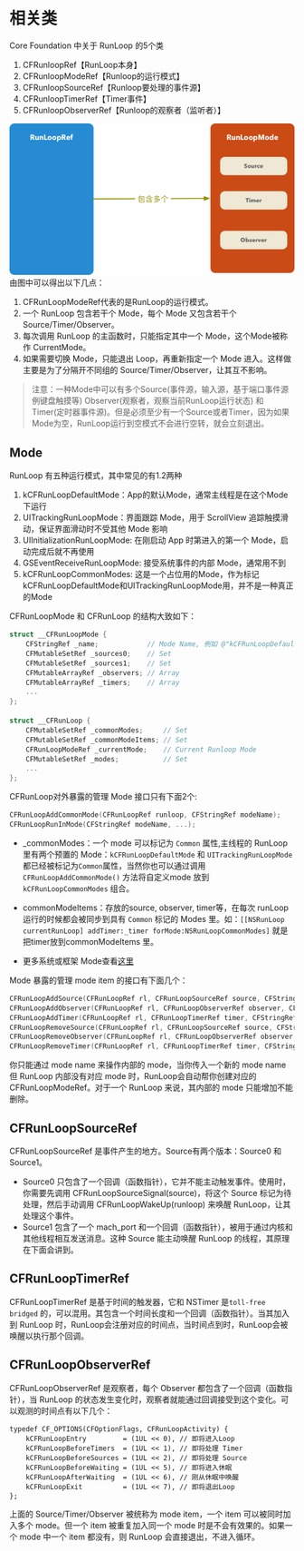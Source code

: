 # 相关类

Core Foundation 中关于 RunLoop 的5个类

1. CFRunloopRef【RunLoop本身】
2. CFRunloopModeRef【Runloop的运行模式】
3. CFRunloopSourceRef【Runloop要处理的事件源】
4. CFRunloopTimerRef【Timer事件】
5. CFRunloopObserverRef【Runloop的观察者（监听者）】

![](/assets/runloop3.png)
由图中可以得出以下几点：
1. CFRunLoopModeRef代表的是RunLoop的运行模式。
2. 一个 RunLoop 包含若干个 Mode，每个 Mode 又包含若干个 Source/Timer/Observer。
3. 每次调用 RunLoop 的主函数时，只能指定其中一个 Mode，这个Mode被称作 CurrentMode。
4. 如果需要切换 Mode，只能退出 Loop，再重新指定一个 Mode 进入。这样做主要是为了分隔开不同组的 Source/Timer/Observer，让其互不影响。

>注意：一种Mode中可以有多个Source(事件源，输入源，基于端口事件源例键盘触摸等) Observer(观察者，观察当前RunLoop运行状态) 和Timer(定时器事件源)。但是必须至少有一个Source或者Timer，因为如果Mode为空，RunLoop运行到空模式不会进行空转，就会立刻退出。

## Mode

RunLoop 有五种运行模式，其中常见的有1.2两种

1. kCFRunLoopDefaultMode：App的默认Mode，通常主线程是在这个Mode下运行
2. UITrackingRunLoopMode：界面跟踪 Mode，用于 ScrollView 追踪触摸滑动，保证界面滑动时不受其他 Mode 影响
3. UIInitializationRunLoopMode: 在刚启动 App 时第进入的第一个 Mode，启动完成后就不再使用
4. GSEventReceiveRunLoopMode: 接受系统事件的内部 Mode，通常用不到
5. kCFRunLoopCommonModes: 这是一个占位用的Mode，作为标记kCFRunLoopDefaultMode和UITrackingRunLoopMode用，并不是一种真正的Mode

CFRunLoopMode 和 CFRunLoop 的结构大致如下：
```c
struct __CFRunLoopMode {
    CFStringRef _name;            // Mode Name, 例如 @"kCFRunLoopDefaultMode"
    CFMutableSetRef _sources0;    // Set
    CFMutableSetRef _sources1;    // Set
    CFMutableArrayRef _observers; // Array
    CFMutableArrayRef _timers;    // Array
    ...
};
  
struct __CFRunLoop {
    CFMutableSetRef _commonModes;     // Set
    CFMutableSetRef _commonModeItems; // Set
    CFRunLoopModeRef _currentMode;    // Current Runloop Mode
    CFMutableSetRef _modes;           // Set
    ...
};
```
CFRunLoop对外暴露的管理 Mode 接口只有下面2个:
```c
CFRunLoopAddCommonMode(CFRunLoopRef runloop, CFStringRef modeName);
CFRunLoopRunInMode(CFStringRef modeName, ...);
```


- _commonModes：一个 mode 可以标记为 `Common` 属性,主线程的 RunLoop 里有两个预置的 Mode：`kCFRunLoopDefaultMode` 和 `UITrackingRunLoopMode`都已经被标记为`Common`属性，当然你也可以通过调用 `CFRunLoopAddCommonMode()` 方法将自定义mode 放到 `kCFRunLoopCommonModes` 组合。

- commonModeItems：存放的source, observer, timer等，在每次 runLoop 运行的时候都会被同步到具有 `Common` 标记的 Modes 里。如：`[[NSRunLoop currentRunLoop] addTimer:_timer forMode:NSRunLoopCommonModes]` 就是把timer放到commonModeItems 里。

- 更多系统或框架 Mode查看[这里](http://iphonedevwiki.net/index.php/CFRunLoop)


Mode 暴露的管理 mode item 的接口有下面几个：
```c
CFRunLoopAddSource(CFRunLoopRef rl, CFRunLoopSourceRef source, CFStringRef modeName);
CFRunLoopAddObserver(CFRunLoopRef rl, CFRunLoopObserverRef observer, CFStringRef modeName);
CFRunLoopAddTimer(CFRunLoopRef rl, CFRunLoopTimerRef timer, CFStringRef mode);
CFRunLoopRemoveSource(CFRunLoopRef rl, CFRunLoopSourceRef source, CFStringRef modeName);
CFRunLoopRemoveObserver(CFRunLoopRef rl, CFRunLoopObserverRef observer, CFStringRef modeName);
CFRunLoopRemoveTimer(CFRunLoopRef rl, CFRunLoopTimerRef timer, CFStringRef mode);
```
你只能通过 mode name 来操作内部的 mode，当你传入一个新的 mode name 但 RunLoop 内部没有对应 mode 时，RunLoop会自动帮你创建对应的 CFRunLoopModeRef。对于一个 RunLoop 来说，其内部的 mode 只能增加不能删除。



## CFRunLoopSourceRef
CFRunLoopSourceRef 是事件产生的地方。Source有两个版本：Source0 和 Source1。

- Source0 只包含了一个回调（函数指针），它并不能主动触发事件。使用时，你需要先调用 CFRunLoopSourceSignal(source)，将这个 Source 标记为待处理，然后手动调用 CFRunLoopWakeUp(runloop) 来唤醒 RunLoop，让其处理这个事件。
- Source1 包含了一个 mach_port 和一个回调（函数指针），被用于通过内核和其他线程相互发送消息。这种 Source 能主动唤醒 RunLoop 的线程，其原理在下面会讲到。

## CFRunLoopTimerRef
CFRunLoopTimerRef 是基于时间的触发器，它和 NSTimer 是`toll-free bridged` 的，可以混用。其包含一个时间长度和一个回调（函数指针）。当其加入到 RunLoop 时，RunLoop会注册对应的时间点，当时间点到时，RunLoop会被唤醒以执行那个回调。

## CFRunLoopObserverRef
CFRunLoopObserverRef 是观察者，每个 Observer 都包含了一个回调（函数指针），当 RunLoop 的状态发生变化时，观察者就能通过回调接受到这个变化。可以观测的时间点有以下几个：

```
typedef CF_OPTIONS(CFOptionFlags, CFRunLoopActivity) {
    kCFRunLoopEntry         = (1UL << 0), // 即将进入Loop
    kCFRunLoopBeforeTimers  = (1UL << 1), // 即将处理 Timer
    kCFRunLoopBeforeSources = (1UL << 2), // 即将处理 Source
    kCFRunLoopBeforeWaiting = (1UL << 5), // 即将进入休眠
    kCFRunLoopAfterWaiting  = (1UL << 6), // 刚从休眠中唤醒
    kCFRunLoopExit          = (1UL << 7), // 即将退出Loop
};
```
上面的 Source/Timer/Observer 被统称为 mode item，一个 item 可以被同时加入多个 mode。但一个 item 被重复加入同一个 mode 时是不会有效果的。如果一个 mode 中一个 item 都没有，则 RunLoop 会直接退出，不进入循环。



